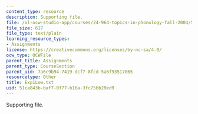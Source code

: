 ```yaml
---
content_type: resource
description: Supporting file.
file: /ol-ocw-studio-app/courses/24-964-topics-in-phonology-fall-2004/51ca843bbaf70f77b16a3fc75bb29ed9_Exp1Low.txt
file_size: 617
file_type: text/plain
learning_resource_types:
- Assignments
license: https://creativecommons.org/licenses/by-nc-sa/4.0/
ocw_type: OCWFile
parent_title: Assignments
parent_type: CourseSection
parent_uid: 7a6c9b94-7419-dcf7-8fcd-5a6f93517865
resourcetype: Other
title: Exp1Low.txt
uid: 51ca843b-baf7-0f77-b16a-3fc75bb29ed9
---
```

Supporting file.